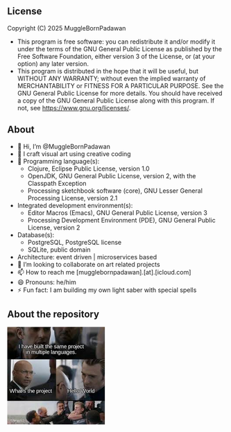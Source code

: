 ## License
Copyright (C) 2025 MuggleBornPadawan
- This program is free software: you can redistribute it and/or modify it under the terms of the GNU General Public License as published by the Free Software Foundation, either version 3 of the License, or (at your option) any later version.
- This program is distributed in the hope that it will be useful, but WITHOUT ANY WARRANTY; without even the implied warranty of MERCHANTABILITY or FITNESS FOR A PARTICULAR PURPOSE. See the GNU General Public License for more details. You should have received a copy of the GNU General Public License along with this program. If not, see <https://www.gnu.org/licenses/>.

## About
- 👋 Hi, I’m @MuggleBornPadawan
- 👀 I craft visual art using creative coding
- 🌱 Programming language(s):
  - Clojure, Eclipse Public License, version 1.0
  - OpenJDK, GNU General Public License, version 2, with the Classpath Exception 
  - Processing sketchbook software (core), GNU Lesser General Processing License, version 2.1
- Integrated development environment(s):
  - Editor Macros (Emacs), GNU General Public License, version 3
  - Processing Development Environment (PDE), GNU General Public License, version 2 
- Database(s):
  - PostgreSQL, PostgreSQL license 
  - SQLite, public domain
- Architecture: event driven | microservices based
- 💞️ I’m looking to collaborate on art related projects
- 📫 How to reach me [mugglebornpadawan].[at].[icloud.com]
- 😄 Pronouns: he/him
- ⚡ Fun fact: I am building my own light saber with special spells

## About the repository
![hello world](https://github.com/MuggleBornPadawan/MuggleBornPadawan/blob/main/x-hello-world.jpeg "hello world")

<eof> 